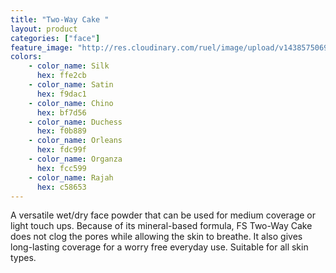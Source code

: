 ```yaml
---
title: "Two-Way Cake "
layout: product
categories: ["face"]
feature_image: "http://res.cloudinary.com/ruel/image/upload/v1438575069/fs/Two_Way_Cake_PB186363.jpg"
colors:
    - color_name: Silk
      hex: ffe2cb
    - color_name: Satin
      hex: f9dac1
    - color_name: Chino
      hex: bf7d56
    - color_name: Duchess
      hex: f0b889
    - color_name: Orleans
      hex: fdc99f
    - color_name: Organza
      hex: fcc599
    - color_name: Rajah
      hex: c58653
---
```

A versatile wet/dry face powder that can be used for medium coverage or light touch ups. Because of its mineral-based formula, FS Two-Way Cake does not clog the pores while allowing the skin to breathe. It also gives long-lasting coverage for a worry free everyday use. Suitable for all skin types.


